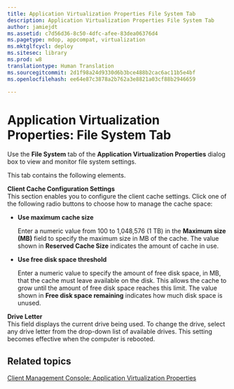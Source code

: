 ```yaml
---
title: Application Virtualization Properties File System Tab
description: Application Virtualization Properties File System Tab
author: jamiejdt
ms.assetid: c7d56d36-8c50-4dfc-afee-83dea06376d4
ms.pagetype: mdop, appcompat, virtualization
ms.mktglfcycl: deploy
ms.sitesec: library
ms.prod: w8
translationtype: Human Translation
ms.sourcegitcommit: 2d1f98a24d9330d6b3bce488b2cac6ac11b5e4bf
ms.openlocfilehash: ee64e87c3878a2b762a3e8821a03cf88b2946659

---
```



# Application Virtualization Properties: File System Tab


Use the **File System** tab of the **Application Virtualization Properties** dialog box to view and monitor file system settings.

This tab contains the following elements.

<a href="" id="client-cache-configuration-settings"></a>**Client Cache Configuration Settings**  
This section enables you to configure the client cache settings. Click one of the following radio buttons to choose how to manage the cache space:

-   **Use maximum cache size**

    Enter a numeric value from 100 to 1,048,576 (1 TB) in the **Maximum size (MB)** field to specify the maximum size in MB of the cache. The value shown in **Reserved Cache Size** indicates the amount of cache in use.

-   **Use free disk space threshold**

    Enter a numeric value to specify the amount of free disk space, in MB, that the cache must leave available on the disk. This allows the cache to grow until the amount of free disk space reaches this limit. The value shown in **Free disk space remaining** indicates how much disk space is unused.

<a href="" id="drive-letter"></a>**Drive Letter**  
This field displays the current drive being used. To change the drive, select any drive letter from the drop-down list of available drives. This setting becomes effective when the computer is rebooted.

## Related topics


[Client Management Console: Application Virtualization Properties](client-management-console-application-virtualization-properties.md)

 

 








<!--HONumber=Jun16_HO4-->


